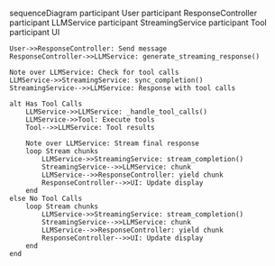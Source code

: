 sequenceDiagram
    participant User
    participant ResponseController
    participant LLMService
    participant StreamingService
    participant Tool
    participant UI

    User->>ResponseController: Send message
    ResponseController->>LLMService: generate_streaming_response()

    Note over LLMService: Check for tool calls
    LLMService->>StreamingService: sync_completion()
    StreamingService-->>LLMService: Response with tool calls

    alt Has Tool Calls
        LLMService->>LLMService: _handle_tool_calls()
        LLMService->>Tool: Execute tools
        Tool-->>LLMService: Tool results

        Note over LLMService: Stream final response
        loop Stream chunks
            LLMService->>StreamingService: stream_completion()
            StreamingService-->>LLMService: chunk
            LLMService-->>ResponseController: yield chunk
            ResponseController-->>UI: Update display
        end
    else No Tool Calls
        loop Stream chunks
            LLMService->>StreamingService: stream_completion()
            StreamingService-->>LLMService: chunk
            LLMService-->>ResponseController: yield chunk
            ResponseController-->>UI: Update display
        end
    end
